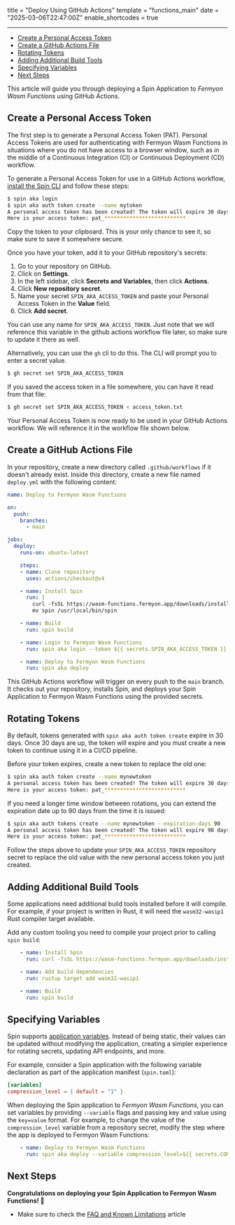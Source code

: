 title = "Deploy Using GitHub Actions"
template = "functions_main"
date = "2025-03-06T22:47:00Z"
enable_shortcodes = true

---
- [Create a Personal Access Token](#create-a-personal-access-token)
- [Create a GitHub Actions File](#create-a-github-actions-file)
- [Rotating Tokens](#rotating-tokens)
- [Adding Additional Build Tools](#adding-additional-build-tools)
- [Specifying Variables](#specifying-variables)
- [Next Steps](#next-steps)

This article will guide you through deploying a Spin Application to _Fermyon Wasm Functions_ using
GitHub Actions.

## Create a Personal Access Token

The first step is to generate a Personal Access Token (PAT). Personal Access Tokens are used for
authenticating with Fermyon Wasm Functions in situations where you do not have access to a browser
window, such as in the middle of a Continuous Integration (CI) or Continuous Deployment (CD)
workflow.

To generate a Personal Access Token for use in a GitHub Actions workflow, [install the Spin
CLI](/deploy#install-the-spin-cli) and follow these steps:

<!-- @selectiveCpy -->

```sh
$ spin aka login
$ spin aka auth token create --name mytoken
A personal access token has been created! The token will expire 30 days from now.
Here is your access token: pat_**************************
```

Copy the token to your clipboard. This is your only chance to see it, so make sure to save it
somewhere secure.

Once you have your token, add it to your GitHub repository's secrets:

1. Go to your repository on GitHub.
2. Click on **Settings**.
3. In the left sidebar, click **Secrets and Variables**, then click **Actions**.
4. Click **New repository secret**.
5. Name your secret `SPIN_AKA_ACCESS_TOKEN` and paste your Personal Access Token in the **Value**
   field.
6. Click **Add secret**.

You can use any name for `SPIN_AKA_ACCESS_TOKEN`. Just note that we will reference this variable in
the github actions workflow file later, so make sure to update it there as well.

Alternatively, you can use the `gh` cli to do this. The CLI will prompt you to enter a secret value.

<!-- @selectiveCpy -->

```sh
$ gh secret set SPIN_AKA_ACCESS_TOKEN
```

If you saved the access token in a file somewhere, you can have it read from that file:

<!-- @selectiveCpy -->

```sh
$ gh secret set SPIN_AKA_ACCESS_TOKEN < access_token.txt
```

Your Personal Access Token is now ready to be used in your GitHub Actions workflow. We will
reference it in the workflow file shown below.

## Create a GitHub Actions File

In your repository, create a new directory called `.github/workflows` if it doesn't already exist.
Inside this directory, create a new file named `deploy.yml` with the following content:

<!-- @selectiveCpy -->

```yaml
name: Deploy to Fermyon Wasm Functions

on:
  push:
    branches:
      - main

jobs:
  deploy:
    runs-on: ubuntu-latest

    steps:
    - name: Clone repository
      uses: actions/checkout@v4

    - name: Install Spin
      run: |
        curl -fsSL https://wasm-functions.fermyon.app/downloads/install.sh | bash
        mv spin /usr/local/bin/spin

    - name: Build
      run: spin build

    - name: Login to Fermyon Wasm Functions
      run: spin aka login --token ${{ secrets.SPIN_AKA_ACCESS_TOKEN }}

    - name: Deploy to Fermyon Wasm Functions
      run: spin aka deploy
```

This GitHub Actions workflow will trigger on every push to the `main` branch. It checks out your
repository, installs Spin, and deploys your Spin Application to Fermyon Wasm Functions using the
provided secrets.

## Rotating Tokens

By default, tokens generated with `spin aka auth token create` expire in 30 days. Once 30 days are up,
the token will expire and you must create a new token to continue using it in a CI/CD pipeline.

Before your token expires, create a new token to replace the old one:

<!-- @selectiveCpy -->

```sh
$ spin aka auth token create --name mynewtoken
A personal access token has been created! The token will expire 30 days from now.
Here is your access token: pat_**************************
```

If you need a longer time window between rotations, you can extend the expiration date up to 90 days
from the time it is issued:

<!-- @selectiveCpy -->

```sh
$ spin aka auth tokens create --name mynewtoken --expiration-days 90
A personal access token has been created! The token will expire 90 days from now.
Here is your access token: pat_**************************
```

Follow the steps above to update your `SPIN_AKA_ACCESS_TOKEN` repository secret to replace the old
value with the new personal access token you just created.

## Adding Additional Build Tools

Some applications need additional build tools installed before it will compile. For example, if your
project is written in Rust, it will need the `wasm32-wasip1` Rust compiler target available.

Add any custom tooling you need to compile your project prior to calling `spin build`:

<!-- @selectiveCpy -->

```yaml
    - name: Install Spin
      run: curl -fsSL https://wasm-functions.fermyon.app/downloads/install.sh | bash

    - name: Add build dependencies
      run: rustup target add wasm32-wasip1

    - name: Build
      run: spin build
```

## Specifying Variables

Spin supports [application variables](https://spinframework.dev/variables). Instead of being static, their values can be
updated without modifying the application, creating a simpler experience for rotating secrets,
updating API endpoints, and more.

For example, consider a Spin application with the following variable declaration as part of the
application manifest (`spin.toml`):

<!-- @selectiveCpy -->

```toml
[variables]
compression_level = { default = "1" }
```

When deploying the Spin application to _Fermyon Wasm Functions_, you can set variables by providing
`--variable` flags and passing key and value using the `key=value` format. For example, to change
the value of the `compression_level` variable from a repository secret, modify the step where the
app is deployed to Fermyon Wasm Functions:

<!-- @selectiveCpy -->

```yaml
    - name: Deploy to Fermyon Wasm Functions
      run: spin aka deploy --variable compression_level=${{ secrets.COMPRESSION_LEVEL }}
```

## Next Steps

**Congratulations on deploying your Spin Application to Fermyon Wasm Functions! 🥳**

- Make sure to check the [FAQ and Known Limitations](faq) article
